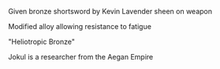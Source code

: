 Given bronze shortsword by Kevin
Lavender sheen on weapon

Modified alloy allowing resistance to fatigue

"Heliotropic Bronze"

Jokul is a researcher from the Aegan Empire


